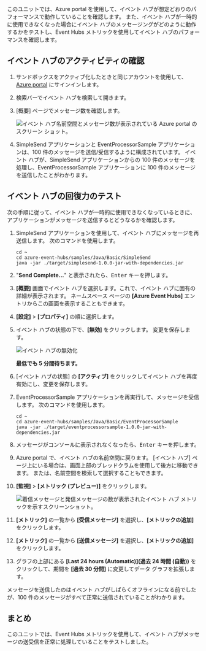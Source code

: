 このユニットでは、Azure portal を使用して、イベント ハブが想定どおりのパフォーマンスで動作していることを確認します。 また、イベント ハブが一時的に使用できなくなった場合にイベント ハブのメッセージングがどのように動作するかをテストし、Event Hubs メトリックを使用してイベント ハブのパフォーマンスを確認します。

## <a name="view-event-hub-activity"></a>イベント ハブのアクティビティの確認

1. サンドボックスをアクティブ化したときと同じアカウントを使用して、[Azure portal](https://portal.azure.com/triplecrownlabs.onmicrosoft.com?azure-portal=true) にサインインします。

1. 検索バーでイベント ハブを検索して開きます。

1. [概要] ページでメッセージ数を確認します。

    ![イベント ハブ名前空間とメッセージ数が表示されている Azure portal のスクリーン ショット。](../media/6-view-messages.png)

1. SimpleSend アプリケーションと EventProcessorSample アプリケーションは、100 件のメッセージを送信/受信するように構成されています。 イベント ハブが、SimpleSend アプリケーションからの 100 件のメッセージを処理し、EventProcessorSample アプリケーションに 100 件のメッセージを送信したことがわかります。

## <a name="test-event-hub-resilience"></a>イベント ハブの回復力のテスト

次の手順に従って、イベント ハブが一時的に使用できなくなっているときに、アプリケーションがメッセージを送信するとどうなるかを確認します。

1. SimpleSend アプリケーションを使用して、イベント ハブにメッセージを再送信します。 次のコマンドを使用します。

    ```azurecli
    cd ~
    cd azure-event-hubs/samples/Java/Basic/SimpleSend
    java -jar ./target/simplesend-1.0.0-jar-with-dependencies.jar
    ```

1. "**Send Complete...**" と表示されたら、<kbd>Enter</kbd> キーを押します。

1. **[概要]** 画面でイベント ハブを選択します。これで、イベント ハブに固有の詳細が表示されます。 ネームスペース ページの **[Azure Event Hubs]** エントリからこの画面を表示することもできます。

1. **[設定]** > **[プロパティ]** の順に選択します。

1. イベント ハブの状態の下で、**[無効]** をクリックします。 変更を保存します。

    ![イベント ハブの無効化](../media/7-disable-event-hub.png)

    **最低でも 5 分間待ちます。**

1. [イベント ハブの状態] の **[アクティブ]** をクリックしてイベント ハブを再度有効にし、変更を保存します。

1. EventProcessorSample アプリケーションを再実行して、メッセージを受信します。 次のコマンドを使用します。

    ```azurecli
    cd ~
    cd azure-event-hubs/samples/Java/Basic/EventProcessorSample
    java -jar ./target/eventprocessorsample-1.0.0-jar-with-dependencies.jar
    ```

1. メッセージがコンソールに表示されなくなったら、<kbd>Enter</kbd> キーを押します。

1. Azure portal で、イベント ハブの名前空間に戻ります。 [イベント ハブ] ページ上にいる場合は、画面上部のブレッドクラムを使用して後方に移動できます。 または、名前空間を検索して選択することもできます。

1. **[監視]** > **[メトリック (プレビュー)]** をクリックします。

    ![着信メッセージと発信メッセージの数が表示されたイベント ハブ メトリックを示すスクリーンショット。](../media/7-event-hub-metrics.png)

1. **[メトリック]** の一覧から **[受信メッセージ]** を選択し、**[メトリックの追加]** をクリックします。

1. **[メトリック]** の一覧から **[送信メッセージ]** を選択し、**[メトリックの追加]** をクリックします。

1. グラフの上部にある **[Last 24 hours (Automatic)]\(過去 24 時間 (自動)\)** をクリックして、期間を **[過去 30 分間]** に変更してデータ グラフを拡張します。

メッセージを送信したのはイベント ハブがしばらくオフラインになる前でしたが、100 件のメッセージがすべて正常に送信されていることがわかります。

## <a name="summary"></a>まとめ

このユニットでは、Event Hubs メトリックを使用して、イベント ハブがメッセージの送受信を正常に処理していることをテストしました。
